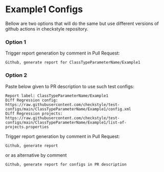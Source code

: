 # Example1 Configs

Bellow are two options that will do the same but use different versions
of github actions in checkstyle repository.


### Option 1
Trigger report generation by comment in Pull Request:
```
Github, generate report for ClassTypeParameterName/Example1
```

### Option 2

Paste below given to PR description to use such test configs:
```
Report label: ClassTypeParameterName/Example1
Diff Regression config: https://raw.githubusercontent.com/checkstyle/test-configs/main/ClassTypeParameterName/Example1/config.xml
Diff Regression projects: https://raw.githubusercontent.com/checkstyle/test-configs/main/ClassTypeParameterName/Example1/list-of-projects.properties
```

Trigger report generation by comment in Pull Request:
```
Github, generate report
```
or as alternative by comment
```
Github, generate report for configs in PR description
```
